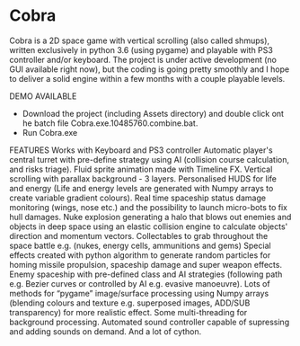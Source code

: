 # Cobra
Cobra is a 2D space game with vertical scrolling (also called shmups), written exclusively in python 3.6 (using pygame) and playable with PS3 controller and/or keyboard. 
The project is under active development (no GUI available right now), but the coding is going pretty smoothly and I hope to deliver a solid engine within a few months with a couple playable levels.

DEMO AVAILABLE 
- Download the project (including Assets directory) and double click ont he batch file Cobra.exe.10485760.combine.bat.
- Run Cobra.exe 

FEATURES
Works with Keyboard and PS3 controller Automatic player's central turret with pre-define strategy using AI (collision course calculation, and risks triage). 
Fluid sprite animation made with Timeline FX. 
Vertical scrolling with parallax background - 3 layers. 
Personalised HUDS for life and energy (Life and energy levels are generated with Numpy arrays to create variable gradient colours). 
Real time spaceship status damage monitoring (wings, nose etc.) and the possibility to launch micro-bots to fix hull damages.
Nuke explosion generating a halo that blows out enemies and objects in deep space using an elastic collision engine to calculate objects' direction and momentum vectors. 
Collectables to grab throughout the space battle e.g. (nukes, energy cells, ammunitions and gems) Special effects created with python algorithm to generate random particles for homing missile propulsion, spaceship damage and super weapon effects. 
Enemy spaceship with pre-defined class and AI strategies (following path e.g. Bezier curves or controlled by AI e.g. evasive manoeuvre). Lots of methods for “pygame” image/surface processing using Numpy arrays (blending colours and texture e.g. superposed images, ADD/SUB transparency) for more realistic effect.
Some multi-threading for background processing.
Automated sound controller capable of supressing and adding sounds on demand.
And a lot of cython.


 
